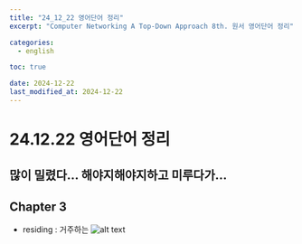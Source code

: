 ```yaml
---
title: "24_12_22 영어단어 정리"
excerpt: "Computer Networking A Top-Down Approach 8th. 원서 영어단어 정리"

categories:
  - english

toc: true

date: 2024-12-22
last_modified_at: 2024-12-22
---
```


# 24.12.22 영어단어 정리

## 많이 밀렸다... 해야지해야지하고 미루다가...

## Chapter 3

- residing : 거주하는
  ![alt text](<스크린샷 2024-12-22 13.44.39.png>)
